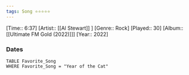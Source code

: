 ```yaml
---
tags: Song ⭐⭐⭐⭐⭐ 
---
```

[Time:: 6:37]
[Artist:: [[Al Stewart]] ]
[Genre:: Rock]
[Played:: 30]
[Album:: [[Ultimate FM Gold (2022)]]]
[Year:: 2022]
### Dates
````dataview
TABLE Favorite_Song
WHERE Favorite_Song = "Year of the Cat"
````
